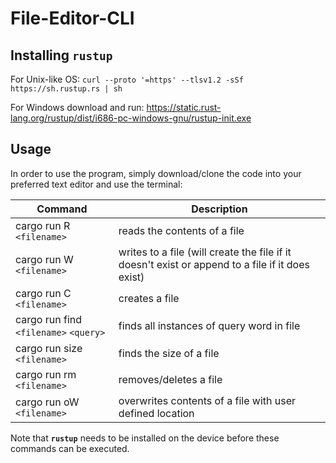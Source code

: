 # File-Editor-CLI

## Installing `rustup`
For Unix-like OS: `curl --proto '=https' --tlsv1.2 -sSf https://sh.rustup.rs | sh`

For Windows download and run: https://static.rust-lang.org/rustup/dist/i686-pc-windows-gnu/rustup-init.exe

## Usage

In order to use the program, simply download/clone the code into your preferred text editor and use the terminal:

| Command | Description |
| --- | --- |
| cargo run R `<filename>` |reads the contents of a file|
| cargo run W `<filename>` |writes to a file (will create the file if it doesn't exist or append to a file if it does exist)|
| cargo run C `<filename>` |creates a file|
| cargo run find `<filename>` `<query>`|finds all instances of query word in file|
| cargo run size `<filename>` |finds the size of a file|
| cargo run rm `<filename>` |removes/deletes a file|
| cargo run oW `<filename>` |overwrites contents of a file with user defined location|

Note that **`rustup`** needs to be installed on the device before these commands can be executed.

